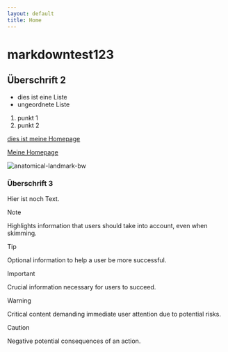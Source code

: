 ```yaml
---
layout: default
title: Home
---
```


# markdowntest123

## Überschrift 2

* dies ist eine Liste
* ungeordnete Liste

1. punkt 1
2. punkt 2

[dies ist meine Homepage](https://konradhoeffner.de)

<a href="https://konradhoeffner.de/">Meine Homepage</a>

![anatomical-landmark-bw](https://github.com/KonradHoeffner/markdowntest123/assets/839577/7592cfd5-4d8c-4af4-ba7f-46da591c1cd7)

### Überschrift 3

Hier ist noch Text.

> [!NOTE]  
> Highlights information that users should take into account, even when skimming.

> [!TIP]
> Optional information to help a user be more successful.

> [!IMPORTANT]  
> Crucial information necessary for users to succeed.

> [!WARNING]  
> Critical content demanding immediate user attention due to potential risks.

> [!CAUTION]
> Negative potential consequences of an action.
